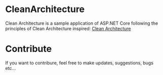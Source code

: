 # CleanArchitecture
Clean Architecture is a sample application of ASP.NET Core following the principles of Clean Architecture inspired: [Clean Architecture](https://blog.cleancoder.com/uncle-bob/2012/08/13/the-clean-architecture.html)

# Contribute
If you want to contribure, feel free to make updates, suggestions, bugs etc...
